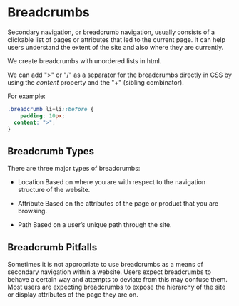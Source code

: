 # Breadcrumbs

Secondary navigation, or breadcrumb navigation, usually consists of a clickable list of pages or attributes that led to the current page. It can help users understand the extent of the site and also where they are currently.

We create breadcrumbs with unordered lists in html.

We can add ">" or "/" as a separator for the breadcrumbs directly in CSS by using the *content* property and the "+" (sibling combinator).

For example:

```CSS
.breadcrumb li+li::before {
	padding: 10px;
  content: ">";
}
```

## Breadcrumb Types

There are three major types of breadcrumbs:

* Location
Based on where you are with respect to the navigation structure of the website.

* Attribute
Based on the attributes of the page or product that you are browsing.

* Path
Based on a user’s unique path through the site.

## Breadcrumb Pitfalls

Sometimes it is not appropriate to use breadcrumbs as a means of secondary navigation within a website. Users expect breadcrumbs to behave a certain way and attempts to deviate from this may confuse them. Most users are expecting breadcrumbs to expose the hierarchy of the site or display attributes of the page they are on.

